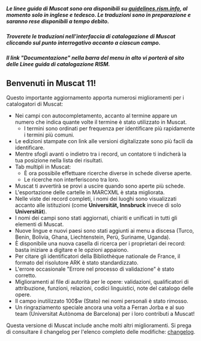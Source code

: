##### Le linee guida di Muscat sono ora disponibili su [guidelines.rism.info](https://guidelines.rism.info/index.html), al momento solo in inglese e tedesco. Le traduzioni sono in preparazione e saranno rese disponibili a tempo debito.

##### Troverete le traduzioni nell’interfaccia di catalogazione di Muscat cliccando sul punto interrogativo accanto a ciascun campo.

##### Il link "Documentazione" nella barra del menu in alto vi porterà al sito delle Linee guida di catalogazione RISM.

## Benvenuti in Muscat 11!  
Questo importante aggiornamento apporta numerosi miglioramenti per i catalogatori di Muscat:

* Nei campi con autocompletamento, accanto al termine appare un numero che indica quante volte il termine è stato utilizzato in Muscat.
  * I termini sono ordinati per frequenza per identificare più rapidamente i termini più comuni.
* Le edizioni stampate con link alle versioni digitalizzate sono più facili da identificare.
* Mentre sfogli avanti o indietro tra i record, un contatore ti indicherà la tua posizione nella lista dei risultati.
* Tab multipli in Muscat:
  * È ora possibile effettuare ricerche diverse in schede diverse aperte.
  * Le ricerche non interferiscono tra loro.
* Muscat ti avvertirà se provi a uscire quando sono aperte più schede.
* L'esportazione delle cartelle in MARCXML è stata migliorata.
* Nelle viste dei record completi, i nomi dei luoghi sono visualizzati accanto alle istituzioni (come **Universität, Innsbruck** invece di solo **Universität**).
* I nomi dei campi sono stati aggiornati, chiariti e unificati in tutti gli elementi di Muscat.
* Nuove lingue e nuovi paesi sono stati aggiunti ai menu a discesa (Turco, Benin, Bolivia, Ghana, Liechtenstein, Perù, Suriname, Uganda).
* È disponibile una nuova casella di ricerca per i proprietari dei record: basta iniziare a digitare e le opzioni appaiono.
* Per citare gli identificatori della Bibliothèque nationale de France, il formato del risolutore ARK è stato standardizzato.
* L'errore occasionale "Errore nel processo di validazione" è stato corretto.
* Miglioramenti al file di autorità per le opere: validazioni, qualificatori di attribuzione, funzioni, relazioni, codici linguistici, note del catalogo delle opere.
* Il campo inutilizzato 100$w (Stato) nei nomi personali è stato rimosso.
* Un ringraziamento speciale ancora una volta a Ferran Jorba e al suo team (Universitat Autònoma de Barcelona) per i loro contributi a Muscat!

Questa versione di Muscat include anche molti altri miglioramenti. Si prega di consultare il changelog per l'elenco completo delle modifiche: [changelog](https://github.com/rism-digital/muscat/blob/master/CHANGELOG).
